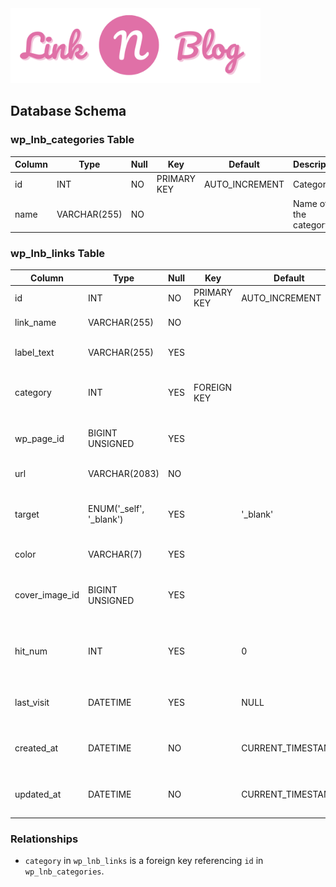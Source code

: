 <img src="./theme/assets/images/LNB_Wide.png" alt="Link 'n' Blog" style="max-width: 400px;">

## Database Schema

### wp_lnb_categories Table

| Column    | Type         | Null | Key         | Default        | Description              |
|-----------|--------------|------|-------------|----------------|--------------------------|
| id        | INT          | NO   | PRIMARY KEY | AUTO_INCREMENT | Category ID              |
| name      | VARCHAR(255) | NO   |             |                | Name of the category     |

### wp_lnb_links Table

| Column         | Type                     | Null | Key            | Default                         | Description                                         |
|----------------|--------------------------|------|----------------|---------------------------------|-----------------------------------------------------|
| id             | INT                      | NO   | PRIMARY KEY    | AUTO_INCREMENT                  | Unique ID for each link                             |
| link_name      | VARCHAR(255)             | NO   |                |                                 | Name of the link                                    |
| label_text     | VARCHAR(255)             | YES  |                |                                 | Label text displayed for the link                   |
| category       | INT                      | YES  | FOREIGN KEY    |                                 | Category ID linking to the categories table         |
| wp_page_id     | BIGINT UNSIGNED          | YES  |                |                                 | ID of the associated WordPress page                 |
| url            | VARCHAR(2083)            | NO   |                |                                 | The URL of the link                                 |
| target         | ENUM('_self', '_blank')  | YES  |                | '_blank'                        | Specifies if the link opens in the same or new tab  |
| color          | VARCHAR(7)               | YES  |                |                                 | Hex code for link color                             |
| cover_image_id | BIGINT UNSIGNED          | YES  |                |                                 | WordPress asset (attachment) ID for cover image     |
| hit_num        | INT                      | YES  |                | 0                               | Number of times the link has been accessed          |
| last_visit     | DATETIME                 | YES  |                | NULL                            | Date and time of the most recent visit              |
| created_at     | DATETIME                 | NO   |                | CURRENT_TIMESTAMP               | Timestamp for when the link was created             |
| updated_at     | DATETIME                 | NO   |                | CURRENT_TIMESTAMP               | Timestamp for the last update to the link           |

### Relationships
- `category` in `wp_lnb_links` is a foreign key referencing `id` in `wp_lnb_categories`.


<!--
**Link 'n' Blog** is a custom WordPress theme that allows users to create a personalized landing page, with advanced features such as image covers, customizable links, and the ability to bundle external links with internal WordPress pages.

## Features

- **Customizable Front Page**: Create a front page where you can add multiple links with image covers. Users can also add a customizable hero section in HTML format via the WordPress admin panel.
- **Flexible Links**: Add links to any website, including internal WordPress pages and external sites.
- **External Link Enhancements**: For external links, a "Learn More" button can direct visitors to an internal page for additional content.
- **Image Cover Support**: Each link can have an optional image cover for a more visually engaging experience.
- **Highly Customizable**: Adjust the appearance of your front page with extensive SCSS options to suit your branding needs.
- **Seamless Link Management**: Add, edit, or remove links easily through the WordPress admin panel.
- **Max Privacy**: By default, the theme does not include any commercial tracking. Admins have the option to add ad or tracking links via the WordPress admin panel, but this is fully under their control.

## Prerequisites

- **WordPress** installed and running.
- **Timber Plugin** installed for templating with Twig. You can install it via the WordPress admin panel or by downloading from the [Timber Plugin repository](https://wordpress.org/plugins/timber-library/).
- **Node.js** installed to compile SCSS and JavaScript assets.

## Installation

1. Clone the repository into your local machine:
    ```bash
    git clone https://github.com/stewebb/link-n-blog.git
    ```

2. Copy the theme's files into your WordPress theme folder:
    ```bash
    cp -R link-n-blog wp-content/themes/link-n-blog
    ```

3. Navigate to the theme's `assets` directory:
    ```bash
    cd assets
    ```

4. (Optional) Open `styles/includes/_style.scss` and modify the `$primary` color variable to customize the theme's primary color:
    ```scss
    $primary: #525174; // Change this to your preferred primary color.
    ```

5. Install the required dependencies and build the assets:
    ```bash
    npm install
    npm start
    ```

6. After the build completes, copy the compiled `dist/css` and `dist/js` files to your theme's `assets` folder:
    ```bash
    cp -R dist/css dist/js ../
    ```

7. Activate the theme in the WordPress admin panel under **Appearance > Themes**.

## Usage

1. Go to **Appearance > Customize** to set up your links, blog bundles, and image covers.
2. Add links by specifying whether they are internal (WordPress blog pages) or external.
3. For external links, optionally include a "Learn More" button to direct visitors to a related internal page.
4. Customize the appearance of the front page using SCSS variables.

## Development

This theme is built with WordPress and Timber (Twig) to enable easy templating and customization.

To contribute or make custom changes:

1. Ensure you have Node.js installed for SCSS compilation.
2. Run the following command to watch SCSS files:
    ```bash
    npm run watch
    ```

## License

This project is licensed under the MIT License. See the [LICENSE](LICENSE) file for details.

## Contributing

Contributions are welcome! Please open an issue or submit a pull request if you have improvements or feature requests.
-->